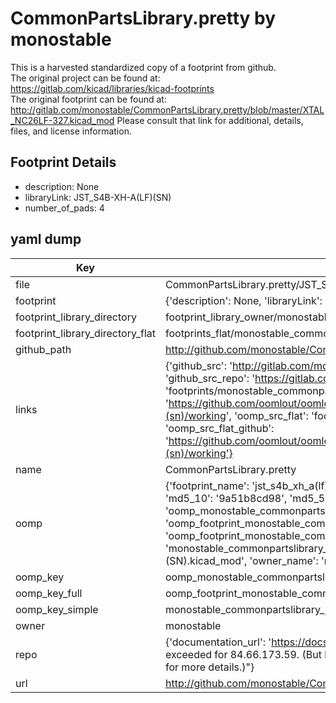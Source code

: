 # CommonPartsLibrary.pretty by monostable  
This is a harvested standardized copy of a footprint from github.  
The original project can be found at:  
https://gitlab.com/kicad/libraries/kicad-footprints  
The original footprint can be found at:
http://gitlab.com/monostable/CommonPartsLibrary.pretty/blob/master/XTAL_NC26LF-327.kicad_mod
Please consult that link for additional, details, files, and license information.  
## Footprint Details
* description: None  
* libraryLink: JST_S4B-XH-A(LF)(SN)  
* number_of_pads: 4  
## yaml dump  
| Key | Value |  
| --- | --- |  
| file | CommonPartsLibrary.pretty/JST_S4B-XH-A(LF)(SN).kicad_mod |  
| footprint | {'description': None, 'libraryLink': 'JST_S4B-XH-A(LF)(SN)', 'number_of_pads': 4} |  
| footprint_library_directory | footprint_library_owner/monostable_CommonPartsLibrary.pretty |  
| footprint_library_directory_flat | footprints_flat/monostable_commonpartslibrary_jst_s4b_xh_a(lf)(sn)/working |  
| github_path | http://github.com/monostable/CommonPartsLibrary.pretty/blob/master/JST_S4B-XH-A(LF)(SN).kicad_mod |  
| links | {'github_src': 'http://gitlab.com/monostable/CommonPartsLibrary.pretty/blob/master/XTAL_NC26LF-327.kicad_mod', 'github_src_repo': 'https://gitlab.com/kicad/libraries/kicad-footprints', 'oomp_bot': 'footprints/monostable_commonpartslibrary_jst_s4b_xh_a(lf)(sn)/working', 'oomp_bot_github': 'https://github.com/oomlout/oomlout_oomp_footprint_bot/tree/main/footprints/monostable_commonpartslibrary_jst_s4b_xh_a(lf)(sn)/working', 'oomp_src_flat': 'footprints_flat/footprints_flat/monostable_commonpartslibrary_jst_s4b_xh_a(lf)(sn)/working', 'oomp_src_flat_github': 'https://github.com/oomlout/oomlout_oomp_footprint_src/tree/main/footprints_flat/monostable_commonpartslibrary_jst_s4b_xh_a(lf)(sn)/working'} |  
| name | CommonPartsLibrary.pretty |  
| oomp | {'footprint_name': 'jst_s4b_xh_a(lf)(sn)', 'library_name': 'commonpartslibrary', 'md5': '9a51b8cd985b0bd36a837fd2463b9b1d', 'md5_10': '9a51b8cd98', 'md5_5': '9a51b', 'md5_6': '9a51b8', 'oomp_key': 'oomp_monostable_commonpartslibrary_jst_s4b_xh_a(lf)(sn)', 'oomp_key_extra': 'oomp_footprint_monostable_commonpartslibrary_jst_s4b_xh_a(lf)(sn)', 'oomp_key_full': 'oomp_footprint_monostable_commonpartslibrary_jst_s4b_xh_a(lf)(sn)_9a51b8', 'oomp_key_simple': 'monostable_commonpartslibrary_jst_s4b_xh_a(lf)(sn)', 'original_filename': 'CommonPartsLibrary.pretty/JST_S4B-XH-A(LF)(SN).kicad_mod', 'owner_name': 'monostable'} |  
| oomp_key | oomp_monostable_commonpartslibrary_jst_s4b_xh_a(lf)(sn) |  
| oomp_key_full | oomp_footprint_monostable_commonpartslibrary_jst_s4b_xh_a(lf)(sn) |  
| oomp_key_simple | monostable_commonpartslibrary_jst_s4b_xh_a(lf)(sn) |  
| owner | monostable |  
| repo | {'documentation_url': 'https://docs.github.com/rest/overview/resources-in-the-rest-api#rate-limiting', 'message': "API rate limit exceeded for 84.66.173.59. (But here's the good news: Authenticated requests get a higher rate limit. Check out the documentation for more details.)"} |  
| url | http://github.com/monostable/CommonPartsLibrary.pretty |  

